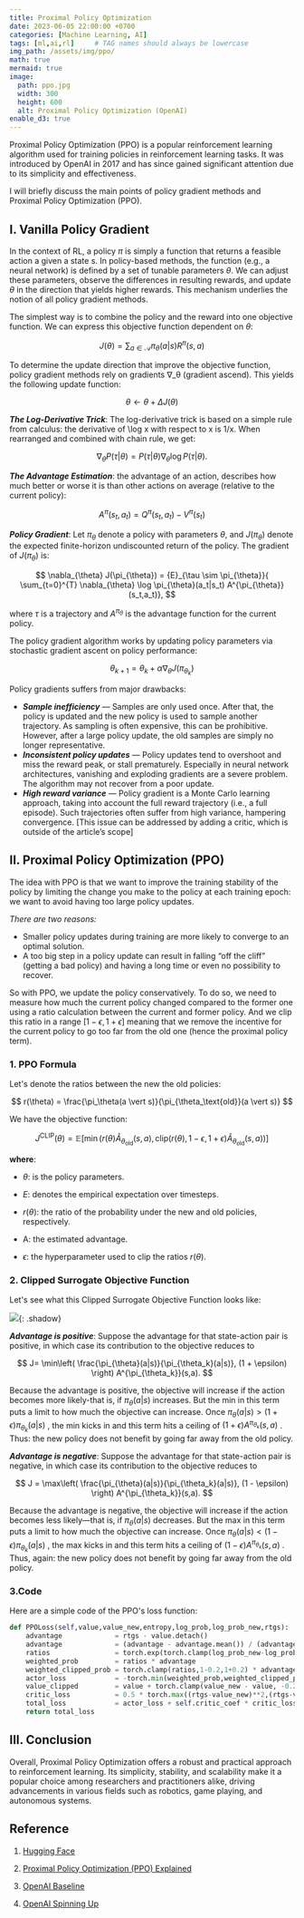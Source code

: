 ```yaml
---
title: Proximal Policy Optimization
date: 2023-06-05 22:00:00 +0700
categories: [Machine Learning, AI]
tags: [ml,ai,rl]     # TAG names should always be lowercase
img_path: /assets/img/ppo/
math: true
mermaid: true
image:
  path: ppo.jpg
  width: 300
  height: 600
  alt: Proximal Policy Optimization (OpenAI)
enable_d3: true
---
```


Proximal Policy Optimization (PPO) is a popular reinforcement learning algorithm used for training policies in reinforcement learning tasks. It was introduced by OpenAI in 2017 and has since gained significant attention due to its simplicity and effectiveness.

I will briefly discuss the main points of policy gradient methods and Proximal Policy Optimization (PPO).

## I. Vanilla Policy Gradient

In the context of RL, a policy $\pi$ is simply a function that returns a feasible action a given a state s. In policy-based methods, the function (e.g., a neural network) is defined by a set of tunable parameters $\theta$. We can adjust these parameters, observe the differences in resulting rewards, and update $\theta$ in the direction that yields higher rewards. This mechanism underlies the notion of all policy gradient methods.

The simplest way is to combine the policy and the reward into one objective function. We can express this objective function dependent on $\theta$:

$$
J(\theta) =  \sum_{a \in \mathcal{A}} \pi_\theta(a \vert s) R^\pi(s, a)
$$

To determine the update direction that improve the objective function, policy gradient methods rely on gradients ∇_θ (gradient ascend). This yields the following update function:

$$
\theta \leftarrow \theta + \Delta J(\theta)
$$

***The Log-Derivative Trick***: The log-derivative trick is based on a simple rule from calculus: the derivative of \log x with respect to x is 1/x. When rearranged and combined with chain rule, we get:

$$
\nabla_{\theta} P(\tau | \theta) = P(\tau | \theta) \nabla_{\theta} \log P(\tau | \theta).
$$

***The Advantage Estimation***: the advantage of an action, describes how much better or worse it is than other actions on average (relative to the current policy):

$$
A^{\pi}(s_t,a_t) = Q^{\pi}(s_t,a_t) - V^{\pi}(s_t)
$$


***Policy Gradient***: Let $\pi_{\theta}$ denote a policy with parameters $\theta$, and $J(\pi_{\theta})$ denote the expected finite-horizon undiscounted return of the policy. The gradient of $J(\pi_{\theta})$ is:

$$
\nabla_{\theta} J(\pi_{\theta}) = {E}_{\tau \sim \pi_{\theta}}{
    \sum_{t=0}^{T} \nabla_{\theta} \log \pi_{\theta}(a_t|s_t) A^{\pi_{\theta}}(s_t,a_t)},
$$


where $\tau$ is a trajectory and $A^{\pi_{\theta}}$ is the advantage function for the current policy.

The policy gradient algorithm works by updating policy parameters via stochastic gradient ascent on policy performance:

$$
\theta_{k+1} = \theta_k + \alpha \nabla_{\theta} J(\pi_{\theta_k})
$$

Policy gradients suffers from major drawbacks:

- ***Sample inefficiency*** — Samples are only used once. After that, the policy is updated and the new policy is used to sample another trajectory. As sampling is often expensive, this can be prohibitive. However, after a large policy update, the old samples are simply no longer representative.
- ***Inconsistent policy updates*** — Policy updates tend to overshoot and miss the reward peak, or stall prematurely. Especially in neural network architectures, vanishing and exploding gradients are a severe problem. The algorithm may not recover from a poor update.
- ***High reward variance*** — Policy gradient is a Monte Carlo learning approach, taking into account the full reward trajectory (i.e., a full episode). Such trajectories often suffer from high variance, hampering convergence. [This issue can be addressed by adding a critic, which is outside of the article’s scope]


## II. Proximal Policy Optimization (PPO)

The idea with PPO is that we want to improve the training stability of the policy by limiting the change you make to the policy at each training epoch: we want to avoid having too large policy updates.

*There are two reasons:*

- Smaller policy updates during training are more likely to converge to an optimal solution.
- A too big step in a policy update can result in falling “off the cliff” (getting a bad policy) and having a long time or even no possibility to recover.

So with PPO, we update the policy conservatively. To do so, we need to measure how much the current policy changed compared to the former one using a ratio calculation between the current and former policy. And we clip this ratio in a range $[1-\epsilon,1+\epsilon]$ meaning that we remove the incentive for the current policy to go too far from the old one (hence the proximal policy term).

### 1. PPO Formula
Let's denote the ratios between the new  the old policies:

$$
r(\theta) = \frac{\pi_\theta(a \vert s)}{\pi_{\theta_\text{old}}(a \vert s)}
$$

We have the objective function:

$$
J^\text{CLIP} (\theta) = \mathbb{E} [ \min( r(\theta) \hat{A}_{\theta_\text{old}}(s, a), \text{clip}(r(\theta), 1 - \epsilon, 1 + \epsilon) \hat{A}_{\theta_\text{old}}(s, a))]
$$

**where**:
- $\theta$:  is the policy parameters.

- $E$:  denotes the empirical expectation over timesteps.

- $r(\theta)$: the ratio of the probability under the new and old policies, respectively.

- A: the estimated advantage.

- $\epsilon$: the hyperparameter used to clip the ratios $r(\theta)$.

### 2. Clipped Surrogate Objective Function

Let's see what this Clipped Surrogate Objective Function looks like:

![](clip-ppo-table.jpg){: .shadow}

***Advantage is positive***: Suppose the advantage for that state-action pair is positive, in which case its contribution to the objective reduces to

$$
J= \min\left(
\frac{\pi_{\theta}(a|s)}{\pi_{\theta_k}(a|s)}, (1 + \epsilon)
\right)  A^{\pi_{\theta_k}}(s,a).
$$

Because the advantage is positive, the objective will increase if the action becomes more likely-that is, if 
$\pi_{\theta}(a|s)$
increases. But the min in this term puts a limit to how much the objective can increase. Once 
$\pi_{\theta}(a|s)>(1+\epsilon)\pi_{\theta_k}(a|s)$
, the min kicks in and this term hits a ceiling of 
$(1+\epsilon)A^{\pi_{\theta_k}}(s,a)$
. Thus: the new policy does not benefit by going far away from the old policy.

***Advantage is negative***: Suppose the advantage for that state-action pair is negative, in which case its contribution to the objective reduces to

$$
J = \max\left(
\frac{\pi_{\theta}(a|s)}{\pi_{\theta_k}(a|s)}, (1 - \epsilon)
\right)  A^{\pi_{\theta_k}}(s,a).
$$

Because the advantage is negative, the objective will increase if the action becomes less likely—that is, if 
$\pi_{\theta}(a|s)$ 
decreases. But the max in this term puts a limit to how much the objective can increase. Once 
$\pi_{\theta}(a|s)<(1-\epsilon)\pi_{\theta_k}(a|s)$
, the max kicks in and this term hits a ceiling of 
$(1-\epsilon)A^{\pi_{\theta_k}}(s,a)$
. Thus, again: the new policy does not benefit by going far away from the old policy.

### 3.Code

Here are a simple code of the PPO's loss function:
```python
def PPOLoss(self,value,value_new,entropy,log_prob,log_prob_new,rtgs):
    advantage             = rtgs - value.detach()
    advantage             = (advantage - advantage.mean()) / (advantage.std()+1e-8)
    ratios                = torch.exp(torch.clamp(log_prob_new-log_prob.detach(),min=-1000.,max=20.))
    weighted_prob         = ratios * advantage
    weighted_clipped_prob = torch.clamp(ratios,1-0.2,1+0.2) * advantage
    actor_loss            = -torch.min(weighted_prob,weighted_clipped_prob)
    value_clipped         = value + torch.clamp(value_new - value, -0.2, 0.2)
    critic_loss           = 0.5 * torch.max((rtgs-value_new)**2,(rtgs-value_clipped)**2)
    total_loss            = actor_loss + self.critic_coef * critic_loss - self.entropy_coef * entropy
    return total_loss
```


## III. Conclusion

Overall, Proximal Policy Optimization offers a robust and practical approach to reinforcement learning. Its simplicity, stability, and scalability make it a popular choice among researchers and practitioners alike, driving advancements in various fields such as robotics, game playing, and autonomous systems.




## Reference

1. [Hugging Face](https://huggingface.co/blog/deep-rl-ppo)

2. [Proximal Policy Optimization (PPO) Explained](https://towardsdatascience.com/proximal-policy-optimization-ppo-explained-abed1952457b)

3. [OpenAI Baseline](https://openai.com/research/openai-baselines-ppo)

4. [OpenAI Spinning Up](https://spinningup.openai.com/en/latest/algorithms/ppo.html)
